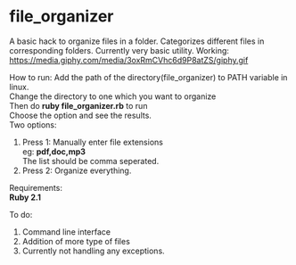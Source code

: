 # file_organizer
A basic hack to organize files in a folder. Categorizes different files in corresponding folders.
Currently very basic utility.
Working: https://media.giphy.com/media/3oxRmCVhc6d9P8atZS/giphy.gif  

How to run:
Add the path of the directory(file_organizer) to PATH variable in linux.  
Change the directory to one which you want to organize    
Then do  <b>ruby file_organizer.rb</b>  to run   
Choose the option and see the results.    
Two options:  
1. Press 1: Manually enter file extensions  
  eg: <b>pdf,doc,mp3</b>  
   The list should be comma seperated.  
2. Press 2: Organize everything.  

Requirements:  
<b>Ruby 2.1</b>  

To do:  
1. Command line interface  
2. Addition of more type of files  
3. Currently not handling any exceptions.
